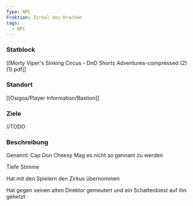 ```yaml
---
Type: NPC
Fraktion: Zirkel des Drachen
tags:
  - NPC
---
```

### Statblock 
[[Morty Viper's Sinking Circus - DnD Shorts Adventures-compressed (2) (1).pdf]]
### Standort
[[Osigoa/Player Information/Bastion]]
### Ziele
//TODO
### Beschreibung
Genannt: Cap Don Cheesy
Mag es nicht so gennant zu werden

Tiefe Stimme

Hat mit den Spielern den Zirkus übernommen

Hat gegen seinen alten Direktor gemeutert und ein Schattenbiest auf ihn gehetzt